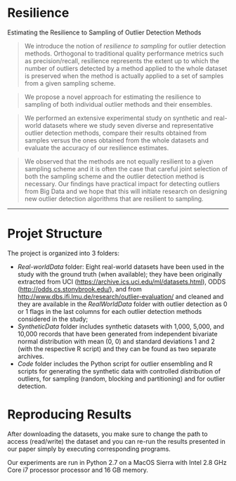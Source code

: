 # Resilience
Estimating the Resilience to Sampling of Outlier Detection Methods

> We  introduce the notion of  *resilience  to sampling* for outlier detection methods. Orthogonal to  traditional quality performance metrics such as precision/recall, resilience represents the extent up to which the number of outliers detected by a method applied to the whole dataset is preserved when the method is actually applied to a set of samples from a given sampling scheme. 
        
> We propose a novel approach for estimating the resilience to sampling of both individual outlier methods and their ensembles. 

> We performed an extensive experimental study on synthetic and real-world datasets where we study seven diverse and representative outlier detection methods, compare their results obtained from samples versus the ones obtained from the whole datasets and evaluate the accuracy of our resilience estimates. 

> We observed that the methods are not equally resilient to a given sampling scheme and it is often the case that careful joint selection of both the sampling scheme and the outlier detection method is necessary. Our findings have practical impact for detecting outliers from Big Data and we hope that this will initiate research on designing new outlier detection algorithms that are resilient to sampling.

***

# Projet Structure
        
The project is organized into 3 folders:
* *Real-worldData* folder: Eight real-world datasets have been used in the study with the ground truth (when available); they have been originally extracted from UCI (https://archive.ics.uci.edu/ml/datasets.html),  ODDS (http://odds.cs.stonybrook.edu/), and from http://www.dbs.ifi.lmu.de/research/outlier-evaluation/ and cleaned and they are available in the *RealWorldData* folder with outlier detection as 0 or 1 flags in the last columns for each outlier detection methods considered in the study;
* *SyntheticData* folder includes synthetic datasets with 1,000, 5,000, and 10,000 records that have been generated from independent bivariate normal distribution with mean (0, 0) and standard deviations 1 and 2 (with the respective R script) and they can be found as two separate archives.
* *Code* folder includes the Python script for outlier ensembling and R scripts for generating the synthetic data with controlled distribution of outliers, for sampling (random, blocking and partitioning) and for outlier detection.


# Reproducing Results

After downloading the datasets, you make sure to change the path to access (read/write) the dataset and you can re-run the results presented in our paper simply by executing corresponding programs. 

Our experiments are run in Python 2.7 on a MacOS Sierra with Intel 2.8 GHz Core i7 processor processor and 16 GB memory. 
